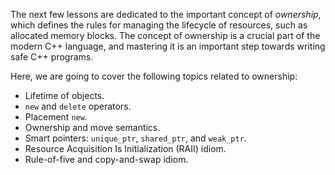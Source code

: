The next few lessons are dedicated to the important concept of _ownership_,
which defines the rules for managing the lifecycle of resources,
such as allocated memory blocks.
The concept of ownership is a crucial part of the modern C++ language, 
and mastering it is an important step towards writing safe C++ programs.

Here, we are going to cover the following topics related to ownership:

* Lifetime of objects.
* `new` and `delete` operators.
* Placement `new`.
* Ownership and move semantics.
* Smart pointers: `unique_ptr`, `shared_ptr`, and `weak_ptr`.
* Resource Acquisition Is Initialization (RAII) idiom.
* Rule-of-five and copy-and-swap idiom.

